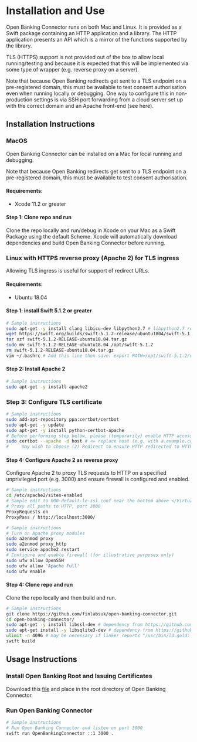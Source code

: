 # Installation and Use

Open Banking Connector runs on both Mac and Linux. It is provided as a Swift package containing an HTTP application and a library. The HTTP application presents an API which is a mirror of the functions supported by the library.

TLS (HTTPS) support is not provided out of the box to allow local running/testing and because it is expected that this will be implemented via some type of wrapper (e.g. reverse proxy on a server).

Note that because Open Banking redirects get sent to a TLS endpoint on a pre-registered domain, this must be available to test consent authorisation even when running locally or debugging. One way to configure this in non-production settings is via SSH port forwarding from a cloud server set up with the correct domain and an Apache front-end (see here).

## Installation Instructions

### MacOS

Open Banking Connector can be installed on a Mac for local running and debugging. 

Note that because Open Banking redirects get sent to a TLS endpoint on a pre-registered domain, this must be available to test consent authorisation.

#### Requirements:
* Xcode 11.2 or greater

#### Step 1: Clone repo and run

Clone the repo locally and run/debug in Xcode on your Mac as a Swift Package using the default Scheme. Xcode will automatically download dependencies and build Open Banking Connector before running.

### Linux with HTTPS reverse proxy (Apache 2) for TLS ingress

Allowing TLS ingress is useful for support of redirect URLs.

#### Requirements:
* Ubuntu 18.04

#### Step 1: install Swift 5.1.2 or greater

```bash
# Sample instructions
sudo apt-get -y install clang libicu-dev libpython2.7 # libpython2.7 required for REPL
wget https://swift.org/builds/swift-5.1.2-release/ubuntu1804/swift-5.1.2-RELEASE/swift-5.1.2-RELEASE-ubuntu18.04.tar.gz
tar xzf swift-5.1.2-RELEASE-ubuntu18.04.tar.gz
sudo mv swift-5.1.2-RELEASE-ubuntu18.04 /opt/swift-5.1.2
rm swift-5.1.2-RELEASE-ubuntu18.04.tar.gz
vim ~/.bashrc # Add this line then save: export PATH=/opt/swift-5.1.2/usr/bin:$PATH
```

#### Step 2: Install Apache 2

```bash
# Sample instructions
sudo apt-get -y install apache2
```

### Step 3: Configure TLS certificate

```bash
# Sample instructions
sudo add-apt-repository ppa:certbot/certbot
sudo apt-get -y update
sudo apt-get -y install python-certbot-apache
# Before performing step below, please (temporarily) enable HTTP access to server in addition to HTTPS
sudo certbot --apache -d host # <= replace host (e.g. with a.example.com) and for last step you
#     may wish to choose (2) Redirect to ensure HTTP redirected to HTTPS
```

#### Step 4: Configure Apache 2 as reverse proxy

Configure Apache 2 to proxy TLS requests to HTTP on a specified unprivileged port (e.g. 3000) and ensure firewall is configured and enabled.

```bash
# Sample instructions
cd /etc/apache2/sites-enabled
# Sample edit to 000-default-le-ssl.conf near the bottom above </VirtualHost>
# Proxy all paths to HTTP, port 3000
ProxyRequests on
ProxyPass / http://localhost:3000/
```

```bash
# Sample instructions
# Turn on Apache proxy modules
sudo a2enmod proxy
sudo a2enmod proxy_http
sudo service apache2 restart
# Configure and enable firewall (for illustrative purposes only)
sudo ufw allow OpenSSH
sudo ufw allow 'Apache Full'
sudo ufw enable
```

#### Step 4: Clone repo and run

Clone the repo locally and then build and run.

```bash
# Sample instructions
git clone https://github.com/finlabsuk/open-banking-connector.git
cd open-banking-connector/
sudo apt-get -y install libssl-dev # dependency from https://github.com/IBM-Swift/BlueRSA 
sudo apt-get install -y libsqlite3-dev # dependency from https://github.com/vapor/sqlite-nio
ulimit -n 4096 # may be necessary if linker reports "/usr/bin/ld.gold: fatal error: out of file descriptors and couldn't close any"
swift build
```

## Usage Instructions

### Install Open Banking Root and Issuing Certificates

Download this [file](https://openbanking.atlassian.net/wiki/download/attachments/313918598/ca.pem?version=1&modificationDate=1531913034543&cacheVersion=1&api=v2) and place in the root directory of Open Banking Connector.

### Run Open Banking Connector

```bash
# Sample instructions
# Run Open Banking Connector and listen on port 3000
swift run OpenBankingConnector ::1 3000 .
```
